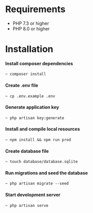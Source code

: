 
# Requirements
- PHP 7.3 or higher
- PHP 8.0 or higher

# Installation

#### Install composer dependencies
````
~ composer install
````

#### Create .env file
````
~ cp .env.example .env
````

#### Generate application key
````
~ php artisan key:generate
````

#### Install and compile local resources
````
~ npm install && npm run prod
````

#### Create database file
````
~ touch database/database.sqlite
````

#### Run migrations and seed the database
````
~ php artisan migrate --seed
````

#### Start development server
````
~ php artisan serve
````
